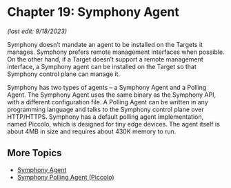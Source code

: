 # Chapter 19: Symphony Agent

_(last edit: 9/18/2023)_

Symphony doesn’t mandate an agent to be installed on the Targets it manages. Symphony prefers remote management interfaces when possible. On the other hand, if a Target doesn’t support a remote management interface, a Symphony agent can be installed on the Target so that Symphony control plane can manage it.

Symphony has two types of agents – a Symphony Agent  and a Polling Agent. The Symphony Agent uses the same binary as the Symphony API, with a different configuration file. A Polling Agent can be written in any programming language and talks to the Symphony control plane over HTTP/HTTPS. Symphony has a default polling agent implementation, named Piccolo, which is designed for tiny edge devices. The agent itself is about 4MB in size and requires about 430K memory to run.

## More Topics
* [Symphony Agent](./symphony-agent.md)
* [Symphony Polling Agent (Piccolo)](./polling-agent.md)

